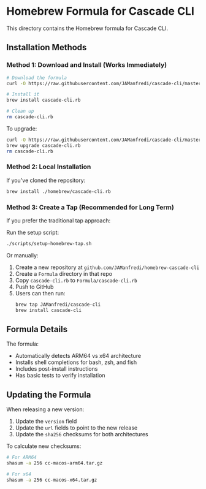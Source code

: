 # Homebrew Formula for Cascade CLI

This directory contains the Homebrew formula for Cascade CLI.

## Installation Methods

### Method 1: Download and Install (Works Immediately)

```bash
# Download the formula
curl -O https://raw.githubusercontent.com/JAManfredi/cascade-cli/master/homebrew/cascade-cli.rb

# Install it
brew install cascade-cli.rb

# Clean up
rm cascade-cli.rb
```

To upgrade:
```bash
curl -O https://raw.githubusercontent.com/JAManfredi/cascade-cli/master/homebrew/cascade-cli.rb
brew upgrade cascade-cli.rb
rm cascade-cli.rb
```

### Method 2: Local Installation

If you've cloned the repository:
```bash
brew install ./homebrew/cascade-cli.rb
```

### Method 3: Create a Tap (Recommended for Long Term)

If you prefer the traditional tap approach:

Run the setup script:
```bash
./scripts/setup-homebrew-tap.sh
```

Or manually:
1. Create a new repository at `github.com/JAManfredi/homebrew-cascade-cli`
2. Create a `Formula` directory in that repo
3. Copy `cascade-cli.rb` to `Formula/cascade-cli.rb`
4. Push to GitHub
5. Users can then run:
   ```bash
   brew tap JAManfredi/cascade-cli
   brew install cascade-cli
   ```

## Formula Details

The formula:
- Automatically detects ARM64 vs x64 architecture
- Installs shell completions for bash, zsh, and fish
- Includes post-install instructions
- Has basic tests to verify installation

## Updating the Formula

When releasing a new version:
1. Update the `version` field
2. Update the `url` fields to point to the new release
3. Update the `sha256` checksums for both architectures

To calculate new checksums:
```bash
# For ARM64
shasum -a 256 cc-macos-arm64.tar.gz

# For x64
shasum -a 256 cc-macos-x64.tar.gz
```